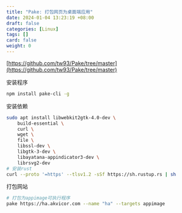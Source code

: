 ```yaml
---
title: "Pake: 打包网页为桌面端应用"
date: 2024-01-04 13:23:19 +08:00
draft: false
categories: [Linux]
tags: []
card: false
weight: 0
---
```


[https://github.com/tw93/Pake/tree/master](https://github.com/tw93/Pake/tree/master)

安装程序

```bash
npm install pake-cli -g 
```

安装依赖

```bash
sudo apt install libwebkit2gtk-4.0-dev \
    build-essential \
    curl \
    wget \
    file \
    libssl-dev \
    libgtk-3-dev \
    libayatana-appindicator3-dev \
    librsvg2-dev
# 安装rust
curl --proto '=https' --tlsv1.2 -sSf https://sh.rustup.rs | sh
```

打包网站

```bash
# 打包为appimage可执行程序
pake https://ha.akvicor.com --name "ha" --targets appimage
```


